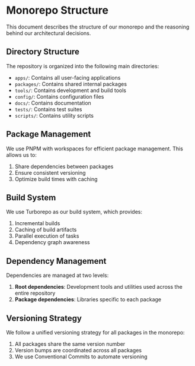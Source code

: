 # Monorepo Structure

This document describes the structure of our monorepo and the reasoning behind our architectural decisions.

## Directory Structure

The repository is organized into the following main directories:

- `apps/`: Contains all user-facing applications
- `packages/`: Contains shared internal packages
- `tools/`: Contains development and build tools
- `config/`: Contains configuration files
- `docs/`: Contains documentation
- `tests/`: Contains test suites
- `scripts/`: Contains utility scripts

## Package Management

We use PNPM with workspaces for efficient package management. This allows us to:

1. Share dependencies between packages
2. Ensure consistent versioning
3. Optimize build times with caching

## Build System

We use Turborepo as our build system, which provides:

1. Incremental builds
2. Caching of build artifacts
3. Parallel execution of tasks
4. Dependency graph awareness

## Dependency Management

Dependencies are managed at two levels:

1. **Root dependencies**: Development tools and utilities used across the entire repository
2. **Package dependencies**: Libraries specific to each package

## Versioning Strategy

We follow a unified versioning strategy for all packages in the monorepo:

1. All packages share the same version number
2. Version bumps are coordinated across all packages
3. We use Conventional Commits to automate versioning